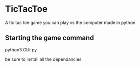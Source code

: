 # TicTacToe
A tic tac toe game you can play vs the computer made in python

## Starting the game command
python3 GUI.py

be sure to install all the dependancies
